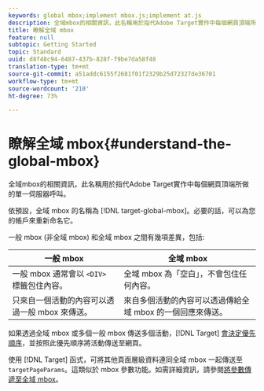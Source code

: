 ```yaml
---
keywords: global mbox;implement mbox.js;implement at.js
description: 全域mbox的相關資訊，此名稱用於指代Adobe Target實作中每個網頁頂端所做的單一伺服器呼叫。
title: 瞭解全域 mbox
feature: null
subtopic: Getting Started
topic: Standard
uuid: d8f48c94-6487-437b-828f-f9be7da58f48
translation-type: tm+mt
source-git-commit: a51addc6155f2681f01f2329b25d72327de36701
workflow-type: tm+mt
source-wordcount: '210'
ht-degree: 73%

---
```



# 瞭解全域 mbox{#understand-the-global-mbox}

全域mbox的相關資訊，此名稱用於指代Adobe Target實作中每個網頁頂端所做的單一伺服器呼叫。

依預設，全域 mbox 的名稱為 [!DNL target-global-mbox]。必要的話，可以為您的帳戶來重新命名它。

一般 mbox (非全域 mbox) 和全域 mbox 之間有幾項差異，包括:

| 一般 mbox | 全域 mbox |
|--- |--- |
| 一般 mbox 通常會以 `<DIV>` 標籤包住內容。 | 全域 mbox 為「空白」，不會包住任何內容。 |
| 只來自一個活動的內容可以透過一般 mbox 來傳送。 | 來自多個活動的內容可以透過傳給全域 mbox 的一個回應來傳送。 |

如果透過全域 mbox 或多個一般 mbox 傳送多個活動，[!DNL Target] [會決定優先順序](../../../../c-activities/priority.md#concept_1780C11FEA57440499F0047DD6900E0F)，並按照此優先順序將活動傳送至網頁。

使用 [!DNL Target] 函式，可將其他頁面層級資料連同全域 mbox 一起傳送至 `targetPageParams`。這類似於 mbox 參數功能。如需詳細資訊，請參閱[將參數傳遞至全域 mbox](../../../../c-implementing-target/c-implementing-target-for-client-side-web/t-mbox-download/c-understanding-global-mbox/pass-parameters-to-global-mbox.md#concept_33362A04146C4E3C8E7089B65F38B5E5)。
